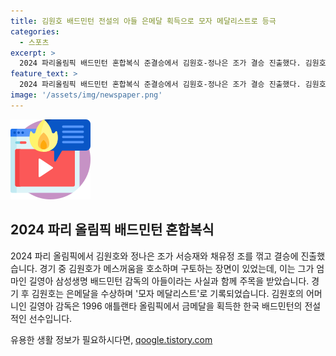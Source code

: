 ```yaml
---
title: 김원호 배드민턴 전설의 아들 은메달 획득으로 모자 메달리스트로 등극
categories:
  - 스포츠
excerpt: >
  2024 파리올림픽 배드민턴 혼합복식 준결승에서 김원호-정나은 조가 결승 진출했다. 김원호는 경기 중 메스꺼움을 호소하며 구토하는 상황이 있었는데, 이에 대해 김원호의 어머니인 길영아 삼성생명 배드민턴 감독의 과거 업적과 김 원호의 대회 참가를 통해 특례 혜택을 받게 됐다. 결승진출과 은메달 획득으로 주목을 받는 가운데, 김원호는 엄마의 말에 따라 최선을 다했으며, 구토하는 장면이 있었지만 병역 특례 혜택을 받을 수 있는 결과를 얻었다.
feature_text: >
  2024 파리올림픽 배드민턴 혼합복식 준결승에서 김원호-정나은 조가 결승 진출했다. 김원호는 경기 중 메스꺼움을 호소하며 구토하는 상황이 있었는데, 이에 대해 김원호의 어머니인 길영아 삼성생명 배드민턴 감독의 과거 업적과 김 원호의 대회 참가를 통해 특례 혜택을 받게 됐다. 결승진출과 은메달 획득으로 주목을 받는 가운데, 김원호는 엄마의 말에 따라 최선을 다했으며, 구토하는 장면이 있었지만 병역 특례 혜택을 받을 수 있는 결과를 얻었다.
image: '/assets/img/newspaper.png'
---
```


<p><img src="/assets/img/news.png" alt="rentncar 속보" /></p>

<h2 data-ke-size="size26">2024 파리 올림픽 배드민턴 혼합복식</h2>

<p>2024 파리 올림픽에서 김원호와 정나은 조가 서승재와 채유정 조를 꺾고 결승에 진출했습니다. 경기 중 김원호가 메스꺼움을 호소하며 구토하는 장면이 있었는데, 이는 그가 엄마인 길영아 삼성생명 배드민턴 감독의 아들이라는 사실과 함께 주목을 받았습니다. 경기 후 김원호는 은메달을 수상하며 '모자 메달리스트'로 기록되었습니다. 김원호의 어머니인 길영아 감독은 1996 애틀랜타 올림픽에서 금메달을 획득한 한국 배드민턴의 전설적인 선수입니다.</p>

<p data-ke-size="size16"></p>
유용한 생활 정보가 필요하시다면, <a href="https://qoogle.tistory.com" rel="dofollow">qoogle.tistory.com</a>


